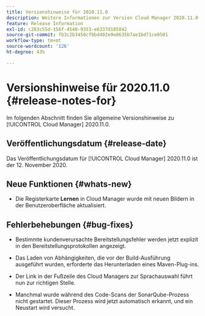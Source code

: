 ```yaml
---
title: Versionshinweise für 2020.11.0
description: Weitere Informationen zur Version Cloud Manager 2020.11.0.
feature: Release Information
exl-id: c283c55d-156f-4540-9353-e6337d185842
source-git-commit: fb3c2b3450cfbbd402e9e0635b7ae1bd71ce0501
workflow-type: tm+mt
source-wordcount: '126'
ht-degree: 43%

---
```


# Versionshinweise für 2020.11.0 {#release-notes-for}

Im folgenden Abschnitt finden Sie allgemeine Versionshinweise zu [!UICONTROL Cloud Manager] 2020.11.0.

## Veröffentlichungsdatum {#release-date}

Das Veröffentlichungsdatum für [!UICONTROL Cloud Manager] 2020.11.0 ist der 12. November 2020.

## Neue Funktionen {#whats-new}

* Die Registerkarte **Lernen** in Cloud Manager wurde mit neuen Bildern in der Benutzeroberfläche aktualisiert.

## Fehlerbehebungen {#bug-fixes}

* Bestimmte kundenverursachte Bereitstellungsfehler werden jetzt explizit in den Bereitstellungsprotokollen angezeigt.

* Das Laden von Abhängigkeiten, die vor der Build-Ausführung ausgeführt wurden, erforderte das Herunterladen eines Maven-Plug-ins.

* Der Link in der Fußzeile des Cloud Managers zur Sprachauswahl führt nun zur richtigen Stelle.

* Manchmal wurde während des Code-Scans der SonarQube-Prozess nicht gestartet. Dieser Prozess wird jetzt automatisch erkannt, und ein Neustart wird versucht.
